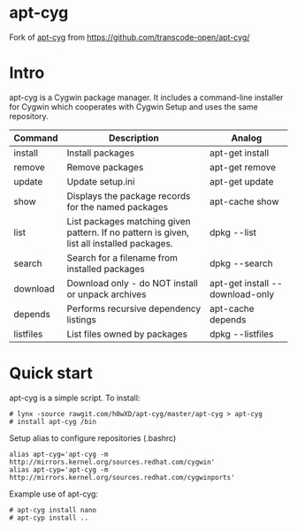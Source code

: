 apt-cyg
=======

Fork of [apt-cyg](https://github.com/transcode-open/apt-cyg/) from https://github.com/transcode-open/apt-cyg/

Intro
=====
apt-cyg is a Cygwin package manager. It includes a command-line installer for
Cygwin which cooperates with Cygwin Setup and uses the same repository.

<table>
<thead>
<tr>
<th>Command</th>
<th>Description</th>
<th>Analog</th>
</tr>
</thead>
<tbody>
<tr>
<td>install</td>
<td>Install packages</td>
<td>apt-get install</td>
</tr>
<tr>
<td>remove</td>
<td>Remove packages</td>
<td>apt-get&nbsp;remove</td>
</tr>
<tr>
<td>update</td>
<td>Update setup.ini</td>
<td>apt-get&nbsp;update</td>
</tr>
<tr>
<td>show</td>
<td>Displays the package records for the named packages</td>
<td>apt-cache&nbsp;show</td>
</tr>
<tr>
<td>list</td>
<td>
List packages matching given pattern. If no pattern is given, list all installed
packages.
</td>
<td>dpkg --list</td>
</tr>
<tr>
<td>search</td>
<td>Search for a filename from installed packages</td>
<td>dpkg --search</td>
</tr>
<tr>
<td>download</td>
<td>Download only - do NOT install or unpack archives</td>
<td>apt-get&nbsp;install&nbsp;--download-only</td>
</tr>
<tr>
<td>depends</td>
<td>Performs recursive dependency listings</td>
<td>apt-cache depends</td>
</tr>
<tr>
<td>listfiles</td>
<td>List files owned by packages</td>
<td>dpkg --listfiles</td>
</tr>
</tbody>
</table>

Quick start
===========

apt-cyg is a simple script. To install:

    # lynx -source rawgit.com/h0wXD/apt-cyg/master/apt-cyg > apt-cyg
    # install apt-cyg /bin

Setup alias to configure repositories (.bashrc)

	alias apt-cyg='apt-cyg -m http://mirrors.kernel.org/sources.redhat.com/cygwin'
	alias apt-cyp='apt-cyg -m http://mirrors.kernel.org/sources.redhat.com/cygwinports'
	
Example use of apt-cyg:

    # apt-cyg install nano
	# apt-cyp install ..
